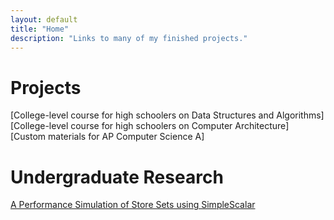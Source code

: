 ```yaml
---
layout: default
title: "Home"
description: "Links to many of my finished projects."
---
```

# Projects
[College-level course for high schoolers on Data Structures and Algorithms]
[College-level course for high schoolers on Computer Architecture]
[Custom materials for AP Computer Science A]

# Undergraduate Research
[A Performance Simulation of Store Sets using SimpleScalar](assets/cs550-paper.pdf)
